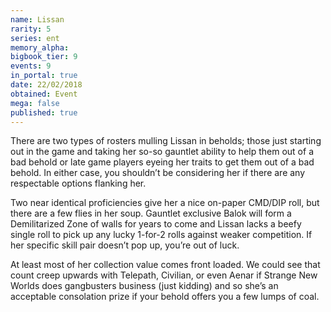 ```yaml
---
name: Lissan
rarity: 5
series: ent
memory_alpha:
bigbook_tier: 9
events: 9
in_portal: true
date: 22/02/2018
obtained: Event
mega: false
published: true
---
```


There are two types of rosters mulling Lissan in beholds; those just starting out in the game and taking her so-so gauntlet ability to help them out of a bad behold or late game players eyeing her traits to get them out of a bad behold. In either case, you shouldn’t be considering her if there are any respectable options flanking her.

Two near identical proficiencies give her a nice on-paper CMD/DIP roll, but there are a few flies in her soup. Gauntlet exclusive Balok will form a Demilitarized Zone of walls for years to come and Lissan lacks a beefy single roll to pick up any lucky 1-for-2 rolls against weaker competition. If her specific skill pair doesn’t pop up, you’re out of luck.

At least most of her collection value comes front loaded. We could see that count creep upwards with Telepath, Civilian, or even Aenar if Strange New Worlds does gangbusters business (just kidding) and so she’s an acceptable consolation prize if your behold offers you a few lumps of coal.
